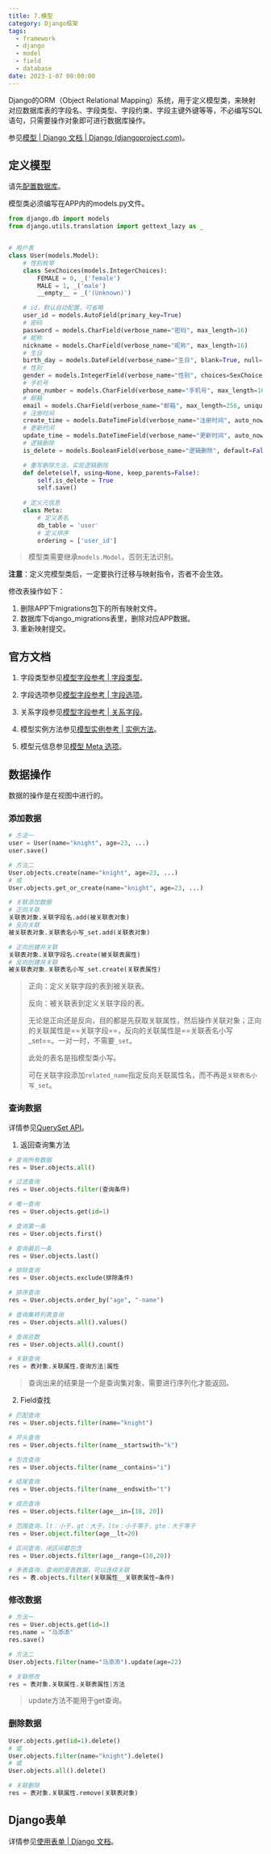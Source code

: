 ```yaml
---
title: 7.模型
category: Django框架
tags:
  - framework
  - django
  - model
  - field
  - database
date: 2023-1-07 00:00:00
---
```




Django的ORM（Object Relational Mapping）系统，用于定义模型类，来映射对应数据库表的字段名、字段类型、字段约束、字段主键外键等等，不必编写SQL语句，只需要操作对象即可进行数据库操作。

参见[模型 | Django 文档 | Django (djangoproject.com)](https://docs.djangoproject.com/zh-hans/4.1/topics/db/models/)。



## 定义模型

请先[配置数据库](https://www.knight-blog.cn/django/5a8fc734/#%E6%95%B0%E6%8D%AE%E5%BA%93%E9%85%8D%E7%BD%AE)。

模型类必须编写在APP内的models.py文件。

```python models.py
from django.db import models
from django.utils.translation import gettext_lazy as _


# 用户表
class User(models.Model):
  	# 性别枚举
    class SexChoices(models.IntegerChoices):
        FEMALE = 0, _('female')
        MALE = 1, _('male')
        __empty__ = _('(Unknown)')

    # id，默认自动配置，可省略
    user_id = models.AutoField(primary_key=True)
    # 密码
    password = models.CharField(verbose_name="密码", max_length=16)
    # 昵称
    nickname = models.CharField(verbose_name="昵称", max_length=16)
    # 生日
    birth_day = models.DateField(verbose_name="生日", blank=True, null=True)
    # 性别
    gender = models.IntegerField(verbose_name="性别", choices=SexChoices.choices, blank=True, null=True)
    # 手机号
    phone_number = models.CharField(verbose_name="手机号", max_length=16, unique=True, blank=True, null=True)
    # 邮箱
    email = models.CharField(verbose_name="邮箱", max_length=256, unique=True)
    # 注册时间
    create_time = models.DateTimeField(verbose_name="注册时间", auto_now_add=True)
    # 更新时间
    update_time = models.DateTimeField(verbose_name="更新时间", auto_now=True)
    # 逻辑删除
    is_delete = models.BooleanField(verbose_name="逻辑删除", default=False)

    # 重写删除方法，实现逻辑删除
    def delete(self, using=None, keep_parents=False):
        self.is_delete = True
        self.save()
		
    # 定义元信息
    class Meta:
        # 定义表名
        db_table = 'user'
        # 定义排序
        ordering = ['user_id']
```

> 模型类需要继承`models.Model`，否则无法识别。

**注意**：定义完模型类后，一定要执行迁移与映射指令，否者不会生效。

修改表操作如下：

1. 删除APP下migrations包下的所有映射文件。
2. 数据库下django_migrations表里，删除对应APP数据。
3. 重新映射提交。



## 官方文档

1. 字段类型参见[模型字段参考 | 字段类型](https://docs.djangoproject.com/zh-hans/4.1/ref/models/fields/#field-types)。

2. 字段选项参见[模型字段参考 | 字段选项](https://docs.djangoproject.com/zh-hans/4.1/ref/models/fields/#field-options)。

3. 关系字段参见[模型字段参考 | 关系字段](https://docs.djangoproject.com/zh-hans/4.1/ref/models/fields/#module-django.db.models.fields.related)。

4. 模型实例方法参见[模型实例参考 | 实例方法](https://docs.djangoproject.com/zh-hans/4.1/ref/models/instances/#model-instance-methods)。

5. 模型元信息参见[模型 Meta 选项](https://docs.djangoproject.com/zh-hans/4.1/ref/models/options/)。



## 数据操作

数据的操作是在视图中进行的。

### 添加数据

```python views.py
# 方法一
user = User(name="knight", age=23, ...)
user.save()

# 方法二
User.objects.create(name="knight", age=23, ...)
# 或
User.objects.get_or_create(name="knight", age=23, ...)

# 关联添加数据
# 正向关联
关联表对象.关联字段名.add(被关联表对象)
# 反向关联
被关联表对象.关联表名小写_set.add(关联表对象)

# 正向创建并关联
关联表对象.关联字段名.create(被关联表属性)
# 反向创建并关联
被关联表对象.关联表名小写_set.create(关联表属性)
```

> 正向：定义关联字段的表到被关联表。
>
> 反向：被关联表到定义关联字段的表。
>
> 无论是正向还是反向，目的都是先获取关联属性，然后操作关联对象；正向的关联属性是==关联字段==，反向的关联属性是==关联表名小写_set==。一对一时，不需要`_set`。
>
> 此处的表名是指模型类小写。
>
> 可在关联字段添加`related_name`指定反向关联属性名，而不再是`关联表名小写_set`。

### 查询数据

详情参见[QuerySet API](https://docs.djangoproject.com/zh-hans/4.2/ref/models/querysets/)。

1. 返回查询集方法

```python views.py
# 查询所有数据
res = User.objects.all()

# 过滤查询
res = User.objects.filter(查询条件)

# 唯一查询
res = User.objects.get(id=1)

# 查询第一条
res = User.objects.first()

# 查询最后一条
res = User.objects.last()

# 排除查询
res = User.objects.exclude(排除条件)

# 排序查询
res = User.objects.order_by("age", "-name")

# 查询集转列表查询
res = User.objects.all().values()

# 查询总数
res = User.objects.all().count()

# 关联查询
res = 表对象.关联属性.查询方法|属性
```

> 查询出来的结果是一个是查询集对象，需要进行序列化才能返回。

2. Field查找

```python views.py
# 匹配查询
res = User.objects.filter(name="knight")

# 开头查询
res = User.objects.filter(name__startswith="k")

# 包含查询
res = User.objects.filter(name__contains="i")

# 结尾查询
res = User.objects.filter(name__endswith="t")

# 成员查询
res = User.objects.filter(age__in=[18, 20])

# 范围查询，lt：小于，gt：大于，lte：小于等于，gte：大于等于
res = User.object.filter(age__lt=20)

# 区间查询，闭区间都包含
res = User.objects.filter(age__range=(18,20))

# 多表查询，查询的是表数据，可以连续关联
res = 表.objects.filter(关联属性__关联表属性=条件)
```



### 修改数据

```python views.py
# 方法一
res = User.objects.get(id=1)
res.name = "马添添"
res.save()

# 方法二
User.objects.filter(name="马添添").update(age=22)

# 关联修改
res = 表对象.关联属性.关联表属性|方法
```

> update方法不能用于get查询。

### 删除数据

```python views.py
User.objects.get(id=1).delete()
# 或
User.objects.filter(name="knight").delete()
# 或
User.objects.all().delete()

# 关联删除
res = 表对象.关联属性.remove(关联表对象)
```



## Django表单

详情参见[使用表单 | Django 文档](https://docs.djangoproject.com/zh-hans/4.2/topics/forms/)。

